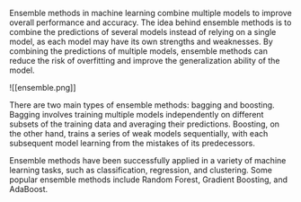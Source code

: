   
Ensemble methods in machine learning combine multiple models to improve overall performance and accuracy. The idea behind ensemble methods is to combine the predictions of several models instead of relying on a single model, as each model may have its own strengths and weaknesses. By combining the predictions of multiple models, ensemble methods can reduce the risk of overfitting and improve the generalization ability of the model.

![[ensemble.png]]

There are two main types of ensemble methods: bagging and boosting. Bagging involves training multiple models independently on different subsets of the training data and averaging their predictions. Boosting, on the other hand, trains a series of weak models sequentially, with each subsequent model learning from the mistakes of its predecessors.

Ensemble methods have been successfully applied in a variety of machine learning tasks, such as classification, regression, and clustering. Some popular ensemble methods include Random Forest, Gradient Boosting, and AdaBoost.

